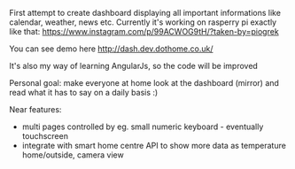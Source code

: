 First attempt to create dashboard displaying all important informations like calendar, weather, news etc. 
Currently it's working on rasperry pi exactly like that: https://www.instagram.com/p/99ACWOG9tH/?taken-by=piogrek

You can see demo here http://dash.dev.dothome.co.uk/ 

It's also my way of learning AngularJs, so the code will be improved

Personal goal: make everyone at home look at the dashboard (mirror) and read what it has to say on a daily basis :)

Near features:
- multi pages controlled by eg. small numeric keyboard - eventually touchscreen
- integrate with smart home centre API to show more data as temperature home/outside, camera view

